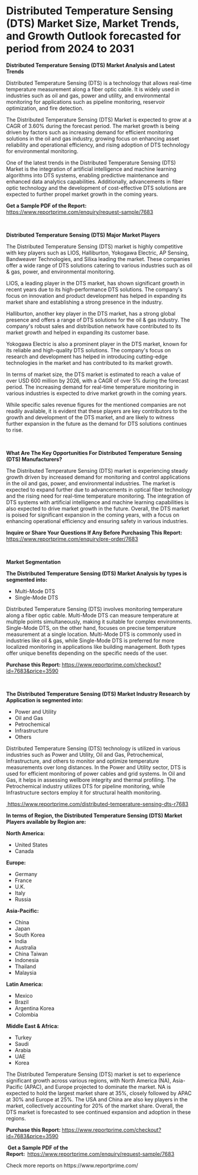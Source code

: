 <p><h1>Distributed Temperature Sensing (DTS) Market Size, Market Trends, and Growth Outlook forecasted for period from 2024 to 2031</h1></p><p><strong>Distributed Temperature Sensing (DTS) Market Analysis and Latest Trends</strong></p>
<p><p>Distributed Temperature Sensing (DTS) is a technology that allows real-time temperature measurement along a fiber optic cable. It is widely used in industries such as oil and gas, power and utility, and environmental monitoring for applications such as pipeline monitoring, reservoir optimization, and fire detection.</p><p>The Distributed Temperature Sensing (DTS) Market is expected to grow at a CAGR of 3.60% during the forecast period. The market growth is being driven by factors such as increasing demand for efficient monitoring solutions in the oil and gas industry, growing focus on enhancing asset reliability and operational efficiency, and rising adoption of DTS technology for environmental monitoring.</p><p>One of the latest trends in the Distributed Temperature Sensing (DTS) Market is the integration of artificial intelligence and machine learning algorithms into DTS systems, enabling predictive maintenance and enhanced data analytics capabilities. Additionally, advancements in fiber optic technology and the development of cost-effective DTS solutions are expected to further propel market growth in the coming years.</p></p>
<p><strong>Get a Sample PDF of the Report:&nbsp;</strong> <a href="https://www.reportprime.com/enquiry/request-sample/7683">https://www.reportprime.com/enquiry/request-sample/7683</a></p>
<p>&nbsp;</p>
<p><strong>Distributed Temperature Sensing (DTS) Major Market Players</strong></p>
<p><p>The Distributed Temperature Sensing (DTS) market is highly competitive with key players such as LIOS, Halliburton, Yokogawa Electric, AP Sensing, Bandweaver Technologies, and Silixa leading the market. These companies offer a wide range of DTS solutions catering to various industries such as oil & gas, power, and environmental monitoring.</p><p>LIOS, a leading player in the DTS market, has shown significant growth in recent years due to its high-performance DTS solutions. The company's focus on innovation and product development has helped in expanding its market share and establishing a strong presence in the industry.</p><p>Halliburton, another key player in the DTS market, has a strong global presence and offers a range of DTS solutions for the oil & gas industry. The company's robust sales and distribution network have contributed to its market growth and helped in expanding its customer base.</p><p>Yokogawa Electric is also a prominent player in the DTS market, known for its reliable and high-quality DTS solutions. The company's focus on research and development has helped in introducing cutting-edge technologies in the market and has contributed to its market growth.</p><p>In terms of market size, the DTS market is estimated to reach a value of over USD 600 million by 2026, with a CAGR of over 5% during the forecast period. The increasing demand for real-time temperature monitoring in various industries is expected to drive market growth in the coming years.</p><p>While specific sales revenue figures for the mentioned companies are not readily available, it is evident that these players are key contributors to the growth and development of the DTS market, and are likely to witness further expansion in the future as the demand for DTS solutions continues to rise.</p></p>
<p>&nbsp;</p>
<p><strong>What Are The Key Opportunities For Distributed Temperature Sensing (DTS) Manufacturers?</strong></p>
<p><p>The Distributed Temperature Sensing (DTS) market is experiencing steady growth driven by increased demand for monitoring and control applications in the oil and gas, power, and environmental industries. The market is expected to expand further due to advancements in optical fiber technology and the rising need for real-time temperature monitoring. The integration of DTS systems with artificial intelligence and machine learning capabilities is also expected to drive market growth in the future. Overall, the DTS market is poised for significant expansion in the coming years, with a focus on enhancing operational efficiency and ensuring safety in various industries.</p></p>
<p><strong>Inquire or Share Your Questions If Any Before Purchasing This Report:</strong> <a href="https://www.reportprime.com/enquiry/pre-order/7683">https://www.reportprime.com/enquiry/pre-order/7683</a></p>
<p>&nbsp;</p>
<p><strong>Market Segmentation</strong></p>
<p><strong>The Distributed Temperature Sensing (DTS) Market Analysis by types is segmented into:</strong></p>
<p><ul><li>Multi-Mode DTS</li><li>Single-Mode DTS</li></ul></p>
<p><p>Distributed Temperature Sensing (DTS) involves monitoring temperature along a fiber optic cable. Multi-Mode DTS can measure temperature at multiple points simultaneously, making it suitable for complex environments. Single-Mode DTS, on the other hand, focuses on precise temperature measurement at a single location. Multi-Mode DTS is commonly used in industries like oil & gas, while Single-Mode DTS is preferred for more localized monitoring in applications like building management. Both types offer unique benefits depending on the specific needs of the user.</p></p>
<p><strong>Purchase this Report:&nbsp;</strong><a href="https://www.reportprime.com/checkout?id=7683&price=3590">https://www.reportprime.com/checkout?id=7683&price=3590</a></p>
<p>&nbsp;</p>
<p><strong>The Distributed Temperature Sensing (DTS) Market Industry Research by Application is segmented into:</strong></p>
<p><ul><li>Power and Utility</li><li>Oil and Gas</li><li>Petrochemical</li><li>Infrastructure</li><li>Others</li></ul></p>
<p><p>Distributed Temperature Sensing (DTS) technology is utilized in various industries such as Power and Utility, Oil and Gas, Petrochemical, Infrastructure, and others to monitor and optimize temperature measurements over long distances. In the Power and Utility sector, DTS is used for efficient monitoring of power cables and grid systems. In Oil and Gas, it helps in assessing wellbore integrity and thermal profiling. The Petrochemical industry utilizes DTS for pipeline monitoring, while Infrastructure sectors employ it for structural health monitoring.</p></p>
<p><a href="https://www.reportprime.com/distributed-temperature-sensing-dts-r7683">&nbsp;https://www.reportprime.com/distributed-temperature-sensing-dts-r7683</a></p>
<p><strong>In terms of Region, the Distributed Temperature Sensing (DTS) Market Players available by Region are:</strong></p>
<p>
    <p> <strong> North America: </strong>
        <ul>
            <li>United States</li>
            <li>Canada</li>
        </ul>
        </p> 
    <p> <strong> Europe: </strong>
        <ul>
            <li>Germany</li>
            <li>France</li>
            <li>U.K.</li>
            <li>Italy</li>
            <li>Russia</li>
        </ul>
        </p> 
    <p> <strong> Asia-Pacific: </strong>
        <ul>
            <li>China</li>
            <li>Japan</li>
            <li>South Korea</li>
            <li>India</li>
            <li>Australia</li>
            <li>China Taiwan</li>
            <li>Indonesia</li>
            <li>Thailand</li>
            <li>Malaysia</li>
        </ul>
        </p> 
    <p> <strong> Latin America: </strong>
        <ul>
            <li>Mexico</li>
            <li>Brazil</li>
            <li>Argentina Korea</li>
            <li>Colombia</li>
        </ul>
        </p> 
    <p> <strong> Middle East & Africa: </strong>
        <ul>
            <li>Turkey</li>
            <li>Saudi</li>
            <li>Arabia</li>
            <li>UAE</li>
            <li>Korea</li>
        </ul>
    </p>
    </p>
<p><p>The Distributed Temperature Sensing (DTS) market is set to experience significant growth across various regions, with North America (NA), Asia-Pacific (APAC), and Europe projected to dominate the market. NA is expected to hold the largest market share at 35%, closely followed by APAC at 30% and Europe at 25%. The USA and China are also key players in the market, collectively accounting for 20% of the market share. Overall, the DTS market is forecasted to see continued expansion and adoption in these regions.</p></p>
<p><strong>Purchase this Report: </strong><a href="https://www.reportprime.com/checkout?id=7683&price=3590">https://www.reportprime.com/checkout?id=7683&price=3590</a></p>
<p>&nbsp;<strong>Get a Sample PDF of the Report:&nbsp;&nbsp;</strong><a href="https://www.reportprime.com/enquiry/request-sample/7683">https://www.reportprime.com/enquiry/request-sample/7683</a></p>
<p><strong></strong></p>
<p>Check more reports on https://www.reportprime.com/</p>